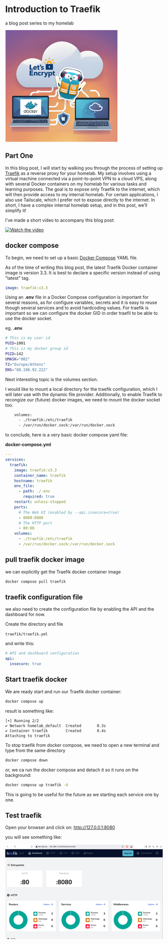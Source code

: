 # Introduction to Traefik

a blog post series to my homelab

![blog post logo](storage/d23d82a2.png)

## Part One

In this blog post, I will start by walking you through the process of setting up [Traefik](https://doc.traefik.io/traefik/) as a reverse proxy for your homelab. My setup involves using a virtual machine connected via a point-to-point VPN to a cloud VPS, along with several Docker containers on my homelab for various tasks and learning purposes. The goal is to expose only Traefik to the internet, which will then provide access to my internal homelab. For certain applications, I also use Tailscale, which I prefer not to expose directly to the internet. In short, I have a complex internal homelab setup, and in this post, we’ll simplify it!

I've made a short video to accompany this blog post:

[![Watch the video](https://img.youtube.com/vi/t0mFq_94QtA/maxresdefault.jpg)](https://youtu.be/t0mFq_94QtA)

## docker compose

To begin, we need to set up a basic [Docker Compose](https://docs.docker.com/compose/) YAML file.

As of the time of writing this blog post, the latest Traefik Docker container image is version 3.3. It is best to declare a specific version instead of using "latest" tag.

```yaml
image: traefik:v3.3
```

Using an **.env** file in a Docker Compose configuration is important for several reasons, as for configure variables, secrets and it is easy to reuse though several services and to avoid hardcoding values. For traefik is important so we can configure the docker GID in order traefil to be able to use the docker socket.

eg. **.env**

```bash
# This is my user id
PUID=1001
# This is my docker group id
PGID=142
UMASK="002"
TZ="Europe/Athens"
DNS="88.198.92.222"
```

Next interesting topic is the volumes section.

I would like to mount a local directory for the traefik configuration, which I will later use with the dynamic file provider. Additionally, to enable Traefik to recongize our (future) docker images, we need to mount the docker socket too.

```bash
    volumes:
      - ./traefik:/etc/traefik
      - /var/run/docker.sock:/var/run/docker.sock
```

to conclude, here is a very basic docker compose yaml file:

**docker-compose.yml**

```yaml
---
services:
  traefik:
    image: traefik:v3.3
    container_name: traefik
    hostname: traefik
    env_file:
      - path: ./.env
        required: true
    restart: unless-stopped
    ports:
      # The Web UI (enabled by --api.insecure=true)
      - 8080:8080
      # The HTTP port
      - 80:80
    volumes:
      - ./traefik:/etc/traefik
      - /var/run/docker.sock:/var/run/docker.sock
```

## pull traefik docker image

we can explicitly get the Traefik docker container image

```bash
docker compose pull traefik
```

## traefik configuration file

we also need to create the configuration file by enabling the API and the dashboard for now.

Create the directory and file

`traefik/traefik.yml`

and write this:

```yaml
# API and dashboard configuration
api:
  insecure: true

```

## Start traefik docker

We are ready start and run our Traefik docker container:

```bash
docker compose up
```

result is something like:

```
[+] Running 2/2
✔ Network homelab_default  Created       0.3s
✔ Container traefik        Created       0.4s
Attaching to traefik
```

To stop traefik from docker compose, we need to open a new terminal and type from the same directory

```bash
docker compose down
```

or, we ca run the docker compose and detach it so it runs on the background:

```bash
docker compose up traefik -d
```

This is going to be useful for the future as we starting each service one by one.

## Test traefik

Open your browser and click on: http://127.0.0.1:8080

you will see something like:

![traefik dashboard](storage/e177a687.png)
